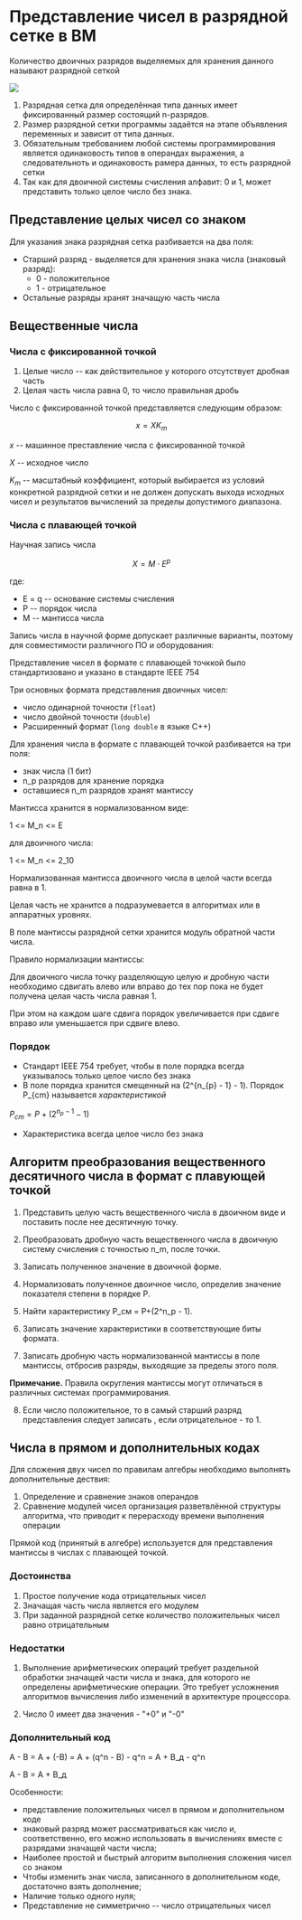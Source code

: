 # Представление чисел в разрядной сетке в ВМ

Количество двоичных разрядов выделяемых для хранения данного
называют разрядной сеткой

![](./5.png) 

1. Разрядная сетка для определённая типа данных имеет фиксированный 
   размер состоящий n-разрядов.
2. Размер разрядной сетки программы задаётся на этапе
   объявления переменных и зависит от типа данных.
3. Обязательным требованием любой системы программирования 
   является одинаковость типов в операндах выражения,
   а следовательноть и одинаковость рамера данных, 
   то есть разрядной сетки
4. Так как для двоичной системы счисления алфавит: 0 и 1,
   может представить только целое число без знака.
   
## Представление целых чисел со знаком

Для указания знака разрядная сетка разбивается на два 
поля:

- Старший разряд - выделяется для хранения знака числа (знаковый 
  разряд):
  - 0 - положительное
  - 1 - отрицательное 
- Остальные разряды хранят значащую часть числа


## Вещественные числа 

### Числа с фиксированной точкой 

1. Целые число -- как действительное у которого отсутствует 
   дробная часть 
2. Целая часть числа равна 0, то число правильная дробь

Число с фиксированной точкой представляется следующим образом:

$$ x = X K_m $$

$x$ -- машинное преставление числа с фиксированной точкой

$X$ -- исходное число

$K_m$ -- масштабный коэффициент, который выбирается 
из условий конкретной разрядной сетки и не должен допускать
выхода исходных чисел и результатов вычислений за пределы допустимого
диапазона.


### Числа с плавающей точкой 

Научная запись числа 

$$ X = M \cdot E^p $$


где:
- E = q -- основание системы счисления
- P -- порядок числа 
- M -- мантисса числа

Запись числа в научной форме допускает различные варианты,
поэтому для совместимости различного ПО и оборудования:

Представление чисел в формате с плавающей точккой было 
стандартизовано и указано в стандарте IEEE 754

Три основных формата представления двоичных чисел:

- число одинарной точности (`float`)
- число двойной точности (`double`)
- Расширенный формат (`long double` в языке C++) 

Для хранения числа в формате с плавающей точкой разбивается
на три поля:

- знак числа (1 бит)
- n_p разрядов  для хранение порядка
- оставшиеся n_m разрядов хранят мантиссу

Мантисса хранится в нормализованном виде:

1 <= M_n <= E

для двоичного числа:

1 <= M_n <= 2_10

Нормализованная мантисса двоичного числа в целой части всегда равна в 1.

Целая часть не хранится а подразумевается в алгоритмах 
или в аппаратных уровнях.

В поле мантиссы разрядной сетки хранится модуль обратной части числа.

Правило нормализации мантиссы:

Для двоичного числа точку разделяющую целую и дробную части
необходимо сдвигать влево или вправо до тех пор 
пока не будет получена целая часть числа равная 1.

При этом на каждом шаге сдвига порядок увеличивается при
сдвиге вправо или уменьшается при сдвиге влево.

### Порядок


- Стандарт IEEE 754 требует, чтобы в поле порядка 
  всегда указывалось только целое число без знака
- В поле порядка хранится смещенный на (2^{n_{p} - 1} - 1). 
  Порядок P_{cm} называется *характеристикой*
  


$P_{cm} = P + (2^{n_p - 1} - 1)$

- Характеристика всегда целое число без знака


## Алгоритм преобразования вещественного десятичного числа в формат с плавующей точкой


1. Представить целую часть вещественного числа в двоичном виде и поставить после нее десятичную точку.

2. Преобразовать дробную часть вещественного числа в двоичную систему счисления с точностью n_m, после точки.
3. Записать полученное значение в двоичной форме.
4. Нормализовать полученное двоичное число, определив значение показателя степени в порядке Р.
5. Найти характеристику Р_см = P+(2^n_p - 1).
6. Записать значение характеристики в соответствующие биты формата.
7. Записать дробную часть нормализованной мантиссы в поле мантиссы, отбросив разряды, выходящие за пределы этого поля.

**Примечание.**
Правила округления мантиссы могут отличаться в различных системах программирования.


8. Если число положительное, то в самый старший разряд представления следует записать  , если отрицательное - то 1.


## Числа в прямом и дополнительных кодах

Для сложения двух чисел по правилам алгебры необходимо выполнять дополнительные дествия:

1. Определение и сравнение знаков операндов
2. Сравнение модулей чисел организация разветвлённой структуры алгоритма, что приводит к перерасходу времени
   выполнения операции


Прямой код (принятый в алгебре) используется для представления мантиссы в 
числах с плавающей точкой.

### Достоинства

1. Простое получение кода отрицательных чисел
2. Значащая часть числа является его модулем
3. При заданной разрядной сетке количество положительных чисел равно отрицательным

### Недостатки 

1. Выполнение арифметических операций требует раздельной обработки значащей части числа 
   и знака, для которого не определены арифметические операции. Это требует усложнения 
   алгоритмов вычисления либо изменений в архитектуре процессора.

2. Число 0 имеет два значения - "+0" и "-0"


### Дополнительный код 

A - B = A + (-B) = A + (q^n - B) - q^n = A + B_д - q^n

A - B = A + B_д

Особенности:

- представление положительных чисел в прямом и дополнительном коде
- знаковый разряд может рассматриваться как число и, соответственно, 
  его можно использовать в вычислениях вместе с разрядами значащей части числа;
- Наиболее простой и быстрый алгоритм выполнения сложения чисел со знаком
- Чтобы изменить знак числа, записанного в дополнительном коде, достаточно 
  взять дополнение;
- Наличие только одного нуля;
- Представление не симметрично -- число отрицательных чисел 


